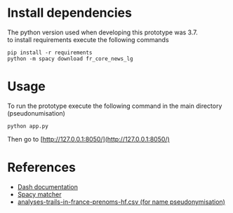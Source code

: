 # Install dependencies
The python version used when developing this prototype was 3.7.    
to install requirements execute the following commands

```
pip install -r requirements
python -m spacy download fr_core_news_lg
```
# Usage
To run the prototype execute the following command in the main directory (pseudonumisation)
```
python app.py
```
Then go to [http://127.0.0.1:8050/](http://127.0.0.1:8050/)
# References
+ [Dash documentation](https://dash.plotly.com/introduction)
+ [Spacy matcher](https://spacy.io/api/matcher)
+ [analyses-trails-in-france-prenoms-hf.csv (for name pseudonymisation)](https://www.data.gouv.fr/fr/datasets/liste-de-prenoms/#community-resources)
